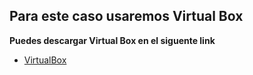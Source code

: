 ## Para este caso usaremos Virtual Box

**Puedes descargar Virtual Box en el siguente link**

- [VirtualBox](https://www.virtualbox.org/wiki/Downloads)
